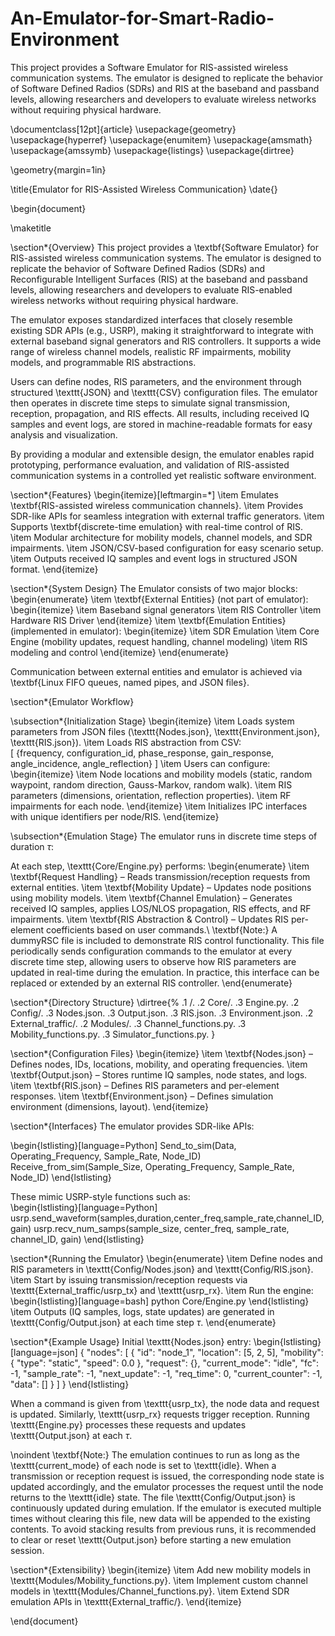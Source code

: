 # An-Emulator-for-Smart-Radio-Environment
This project provides a Software Emulator for RIS-assisted wireless communication systems.  The emulator is designed to replicate the behavior of Software Defined Radios (SDRs) and RIS at the baseband and passband levels, allowing researchers and developers to evaluate wireless networks without requiring physical hardware. 

\documentclass[12pt]{article}
\usepackage{geometry}
\usepackage{hyperref}
\usepackage{enumitem}
\usepackage{amsmath}
\usepackage{amssymb}
\usepackage{listings}
\usepackage{dirtree}

\geometry{margin=1in}

\title{Emulator for RIS-Assisted Wireless Communication}
\date{}

\begin{document}

\maketitle

\section*{Overview}
This project provides a \textbf{Software Emulator} for RIS-assisted wireless communication systems. 
The emulator is designed to replicate the behavior of Software Defined Radios (SDRs) and Reconfigurable 
Intelligent Surfaces (RIS) at the baseband and passband levels, allowing researchers and developers 
to evaluate RIS-enabled wireless networks without requiring physical hardware.  

The emulator exposes standardized interfaces that closely resemble existing SDR APIs (e.g., USRP), 
making it straightforward to integrate with external baseband signal generators and RIS controllers. 
It supports a wide range of wireless channel models, realistic RF impairments, mobility models, and 
programmable RIS abstractions.  

Users can define nodes, RIS parameters, and the environment through structured \texttt{JSON} and 
\texttt{CSV} configuration files. The emulator then operates in discrete time steps to simulate signal 
transmission, reception, propagation, and RIS effects. All results, including received IQ samples and 
event logs, are stored in machine-readable formats for easy analysis and visualization.  

By providing a modular and extensible design, the emulator enables rapid prototyping, performance 
evaluation, and validation of RIS-assisted communication systems in a controlled yet realistic 
software environment.

\section*{Features}
\begin{itemize}[leftmargin=*]
    \item Emulates \textbf{RIS-assisted wireless communication channels}.
    \item Provides SDR-like APIs for seamless integration with external traffic generators.
    \item Supports \textbf{discrete-time emulation} with real-time control of RIS.
    \item Modular architecture for mobility models, channel models, and SDR impairments.
    \item JSON/CSV-based configuration for easy scenario setup.
    \item Outputs received IQ samples and event logs in structured JSON format.
\end{itemize}

\section*{System Design}
The Emulator consists of two major blocks:  
\begin{enumerate}
    \item \textbf{External Entities} (not part of emulator):
    \begin{itemize}
        \item Baseband signal generators
        \item RIS Controller
        \item Hardware RIS Driver
    \end{itemize}
    \item \textbf{Emulation Entities} (implemented in emulator):
    \begin{itemize}
        \item SDR Emulation
        \item Core Engine (mobility updates, request handling, channel modeling)
        \item RIS modeling and control
    \end{itemize}
\end{enumerate}

Communication between external entities and emulator is achieved via \textbf{Linux FIFO queues, named pipes, and JSON files}.  

\section*{Emulator Workflow}

\subsection*{Initialization Stage}
\begin{itemize}
    \item Loads system parameters from JSON files (\texttt{Nodes.json}, \texttt{Environment.json}, \texttt{RIS.json}).
    \item Loads RIS abstraction from CSV:  
    \[
      \{frequency, configuration\_id, phase\_response, gain\_response, angle\_incidence, angle\_reflection\}
    \]
    \item Users can configure:
    \begin{itemize}
        \item Node locations and mobility models (static, random waypoint, random direction, Gauss-Markov, random walk).
        \item RIS parameters (dimensions, orientation, reflection properties).
        \item RF impairments for each node.
    \end{itemize}
    \item Initializes IPC interfaces with unique identifiers per node/RIS.
\end{itemize}

\subsection*{Emulation Stage}
The emulator runs in discrete time steps of duration $\tau$:  

At each step, \texttt{Core/Engine.py} performs:
\begin{enumerate}
    \item \textbf{Request Handling} – Reads transmission/reception requests from external entities.
    \item \textbf{Mobility Update} – Updates node positions using mobility models.
    \item \textbf{Channel Emulation} – Generates received IQ samples, applies LOS/NLOS propagation, RIS effects, and RF impairments.
    \item \textbf{RIS Abstraction \& Control} – Updates RIS per-element coefficients based on user commands.\\
    \textbf{Note:} A dummyRSC file is included to demonstrate RIS control functionality. This file periodically sends configuration commands to the emulator at every discrete time step, allowing users to observe how RIS parameters are updated in real-time during the emulation. In practice, this interface can be replaced or extended by an external RIS controller.
\end{enumerate}

\section*{Directory Structure}
\dirtree{%
.1 /.
.2 Core/.
.3 Engine.py.
.2 Config/.
.3 Nodes.json.
.3 Output.json.
.3 RIS.json.
.3 Environment.json.
.2 External\_traffic/.
.2 Modules/.
.3 Channel\_functions.py.
.3 Mobility\_functions.py.
.3 Simulator\_functions.py.
}

\section*{Configuration Files}
\begin{itemize}
    \item \textbf{Nodes.json} – Defines nodes, IDs, locations, mobility, and operating frequencies.
    \item \textbf{Output.json} – Stores runtime IQ samples, node states, and logs.
    \item \textbf{RIS.json} – Defines RIS parameters and per-element responses.
    \item \textbf{Environment.json} – Defines simulation environment (dimensions, layout).
\end{itemize}

\section*{Interfaces}
The emulator provides SDR-like APIs:  

\begin{lstlisting}[language=Python]
Send_to_sim(Data, Operating_Frequency, Sample_Rate, Node_ID)
Receive_from_sim(Sample_Size, Operating_Frequency, Sample_Rate, Node_ID)
\end{lstlisting}

These mimic USRP-style functions such as:  
\begin{lstlisting}[language=Python]
usrp.send_waveform(samples,duration,center_freq,sample_rate,channel_ID,gain)
usrp.recv_num_samps(sample_size, center_freq, sample_rate, channel_ID, gain)
\end{lstlisting}

\section*{Running the Emulator}
\begin{enumerate}
    \item Define nodes and RIS parameters in \texttt{Config/Nodes.json} and \texttt{Config/RIS.json}.
    \item Start by issuing transmission/reception requests via \texttt{External\_traffic/usrp\_tx} and \texttt{usrp\_rx}.
    \item Run the engine:  
    \begin{lstlisting}[language=bash]
    python Core/Engine.py
    \end{lstlisting}
    \item Outputs (IQ samples, logs, state updates) are generated in \texttt{Config/Output.json} at each time step $\tau$.
\end{enumerate}

\section*{Example Usage}
Initial \texttt{Nodes.json} entry:
\begin{lstlisting}[language=json]
{
  "nodes": [
    {
      "id": "node_1",
      "location": [5, 2, 5],
      "mobility": {
        "type": "static",
        "speed": 0.0
      },
      "request": {},
      "current_mode": "idle",
      "fc": -1,
      "sample_rate": -1,
      "next_update": -1,
      "req_time": 0,
      "current_counter": -1,
      "data": []
    }
  ]
}
\end{lstlisting}

When a command is given from \texttt{usrp\_tx}, the node data and request is updated. Similarly, \texttt{usrp\_rx} requests trigger reception. Running \texttt{Engine.py} processes these requests and updates \texttt{Output.json} at each $\tau$. 

\noindent
\textbf{Note:} The emulation continues to run as long as the \texttt{current\_mode} of each node is set to \texttt{idle}. 
When a transmission or reception request is issued, the corresponding node state is updated accordingly, and 
the emulator processes the request until the node returns to the \texttt{idle} state. The file \texttt{Config/Output.json} is continuously updated during emulation. 
If the emulator is executed multiple times without clearing this file, new data will be appended 
to the existing contents. To avoid stacking results from previous runs, it is recommended to 
clear or reset \texttt{Output.json} before starting a new emulation session.


\section*{Extensibility}
\begin{itemize}
    \item Add new mobility models in \texttt{Modules/Mobility\_functions.py}.
    \item Implement custom channel models in \texttt{Modules/Channel\_functions.py}.
    \item Extend SDR emulation APIs in \texttt{External\_traffic/}.
\end{itemize}



\end{document}
